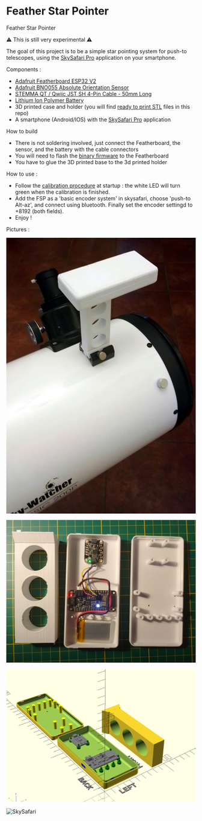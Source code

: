 # Feather Star Pointer
Feather Star Pointer

:warning: This is still very experimental :warning:

The goal of this project is to be a  simple star pointing system for push-to telescopes, using the [SkySafari Pro](https://skysafariastronomy.com/skysafari-7-professional-astronomy-telescope-control-software-for-android.html) application on your smartphone.

Components :
- [Adafruit Featherboard ESP32 V2](https://www.adafruit.com/product/5400)
- [Adafruit BNO055 Absolute Orientation Sensor](https://learn.adafruit.com/adafruit-bno055-absolute-orientation-sensor)
- [STEMMA QT / Qwiic JST SH 4-Pin Cable - 50mm Long](https://www.adafruit.com/product/4399)
- [Lithium Ion Polymer Battery](https://www.adafruit.com/product/3898)
- 3D printed case and holder (you will find [ready to print STL](https://github.com/jromang/featherstarpointer/tree/main/stl) files in this repo)
- A smartphone (Android/IOS) with the [SkySafari Pro](https://skysafariastronomy.com/skysafari-7-professional-astronomy-telescope-control-software-for-android.html) application

How to build
- There is not soldering involved, just connect the Featherboard, the sensor, and the battery with the cable connectors
- You will need to flash the [binary firmware](https://github.com/jromang/featherstarpointer/tree/main/sketch/fsp)  to the Featherboard
- You have to glue the 3D printed base to the 3d printed holder

How to use :
- Follow the [calibration procedure](https://learn.adafruit.com/adafruit-bno055-absolute-orientation-sensor/device-calibration) at startup : the white LED will turn green when the calibration is finished.
- Add the FSP as a 'basic encoder system' in skysafari, choose 'push-to  Alt-az', and connect using bluetooth. Finally set the encoder settingd to +8192 (both fields).
- Enjoy !

Pictures :

 ![Mounted on scope](https://github.com/jromang/featherstarpointer/raw/main/media/mounted.jpeg)
 
 ![Inside](https://github.com/jromang/featherstarpointer/raw/main/media/inside.jpeg)
 
 ![3D Model](https://github.com/jromang/featherstarpointer/raw/main/media/openscad_model.png)
 
 ![SkySafari](https://www.webastro.net/uploads/monthly_2019_08/Screenshot_2019-08-28-13-16-45-940_com.simulationcurriculum.skysafari5pro.png.d8d3513f8f01f341cc7b48845134fe49.png)
